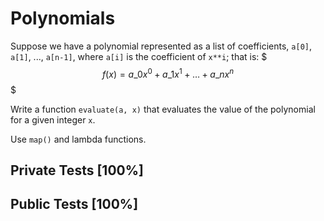 # Polynomials

Suppose we have a polynomial represented as a list of coefficients, `a[0]`, `a[1]`, ..., `a[n-1]`, where `a[i]` is the coefficient of `x**i`; that is: $$$f(x)=a\_0x^0+a\_1x^1+\dots+a\_nx^n$$$


Write a function `evaluate(a, x)` that evaluates the value of the polynomial for a given integer `x`.


Use `map()` and lambda functions.



## Private Tests [100%]

## Public Tests [100%]
